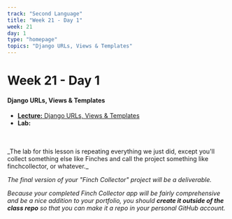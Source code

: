 ```yaml
---
track: "Second Language"
title: "Week 21 - Day 1"
week: 21
day: 1
type: "homepage"
topics: "Django URLs, Views & Templates"
---
```



# Week 21 - Day 1

#### Django URLs, Views & Templates
- [**Lecture:** Django URLs, Views & Templates](/second-language/week-21/day-1/lecture-materials/django-urls-views-and-templates/)
- **Lab:** 
<br>
<br>
_The lab for this lesson is repeating everything we just did, except you'll collect something else like Finches and call the project something like finchcollector, or whatever._

_The final version of your "Finch Collector" project will be a deliverable._

_Because your completed Finch Collector app will be fairly comprehensive and be a nice addition to your portfolio, you should **create it outside of the class repo** so that you can make it a repo in your personal GitHub account._

